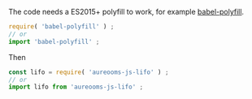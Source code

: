 The code needs a ES2015+ polyfill to work, for example
[babel-polyfill](https://babeljs.io/docs/usage/polyfill).
```js
require( 'babel-polyfill' ) ;
// or
import 'babel-polyfill' ;
```

Then
```js
const lifo = require( 'aureooms-js-lifo' ) ;
// or
import lifo from 'aureooms-js-lifo' ;
```
